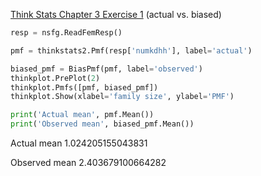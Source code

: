 [Think Stats Chapter 3 Exercise 1](http://greenteapress.com/thinkstats2/html/thinkstats2004.html#toc31) (actual vs. biased)

```python
resp = nsfg.ReadFemResp()

pmf = thinkstats2.Pmf(resp['numkdhh'], label='actual')

biased_pmf = BiasPmf(pmf, label='observed')
thinkplot.PrePlot(2)
thinkplot.Pmfs([pmf, biased_pmf])
thinkplot.Show(xlabel='family size', ylabel='PMF')

print('Actual mean', pmf.Mean())
print('Observed mean', biased_pmf.Mean())
```



Actual mean 1.024205155043831

Observed mean 2.403679100664282
